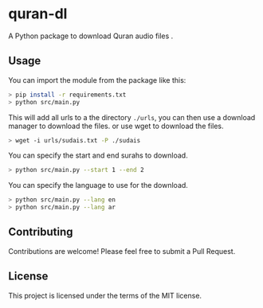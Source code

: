 # quran-dl

A Python package to download Quran audio files .



## Usage

You can import the module from the package like this:

```bash
> pip install -r requirements.txt
> python src/main.py
```

This will add all urls to a the directory `./urls`, you can then use a download manager to download the files.
or use wget to download the files.

```bash
> wget -i urls/sudais.txt -P ./sudais
```

You can specify the start and end surahs to download.

```bash
> python src/main.py --start 1 --end 2
```

You can specify the language to use for the download.

```bash
> python src/main.py --lang en
> python src/main.py --lang ar
```

## Contributing

Contributions are welcome! Please feel free to submit a Pull Request.

## License

This project is licensed under the terms of the MIT license.